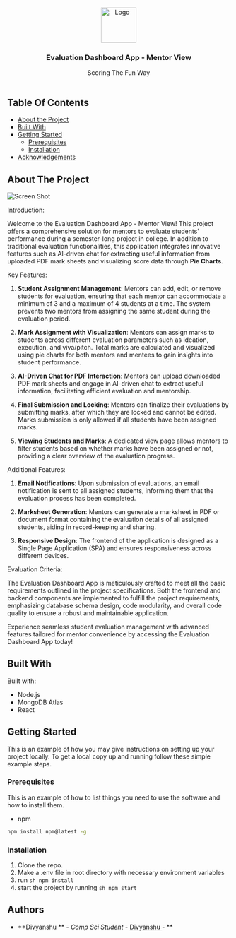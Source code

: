 <br/>
<p align="center">
  <a href="https://github.com/Divyanshu/Scoremint">
    <img src="https://i.pinimg.com/736x/85/0a/4c/850a4c6ec16b05958993c168fb26534d.jpg" alt="Logo" width="80" height="80">
  </a>

  <h3 align="center">Evaluation Dashboard App - Mentor View
</h3>

  <p align="center">
    Scoring The Fun Way
    <br/>
    <br/>
  </p>
</p>



## Table Of Contents

* [About the Project](#about-the-project)
* [Built With](#built-with)
* [Getting Started](#getting-started)
  * [Prerequisites](#prerequisites)
  * [Installation](#installation)
* [Acknowledgements](#acknowledgements)

## About The Project

![Screen Shot](https://beeimg.com/images/h38778241061.png
)

Introduction:

Welcome to the Evaluation Dashboard App - Mentor View! This project offers a comprehensive solution for mentors to evaluate students' performance during a semester-long project in college. In addition to traditional evaluation functionalities, this application integrates innovative features such as AI-driven chat for extracting useful information from uploaded PDF mark sheets and visualizing score data through **Pie Charts**.

Key Features:

1. **Student Assignment Management**: Mentors can add, edit, or remove students for evaluation, ensuring that each mentor can accommodate a minimum of 3 and a maximum of 4 students at a time. The system prevents two mentors from assigning the same student during the evaluation period.

2. **Mark Assignment with Visualization**: Mentors can assign marks to students across different evaluation parameters such as ideation, execution, and viva/pitch. Total marks are calculated and visualized using pie charts for both mentors and mentees to gain insights into student performance.

3. **AI-Driven Chat for PDF Interaction**: Mentors can upload downloaded PDF mark sheets and engage in AI-driven chat to extract useful information, facilitating efficient evaluation and mentorship.

4. **Final Submission and Locking**: Mentors can finalize their evaluations by submitting marks, after which they are locked and cannot be edited. Marks submission is only allowed if all students have been assigned marks.

5. **Viewing Students and Marks**: A dedicated view page allows mentors to filter students based on whether marks have been assigned or not, providing a clear overview of the evaluation progress.

Additional Features:

1. **Email Notifications**: Upon submission of evaluations, an email notification is sent to all assigned students, informing them that the evaluation process has been completed.

2. **Marksheet Generation**: Mentors can generate a marksheet in PDF or document format containing the evaluation details of all assigned students, aiding in record-keeping and sharing.

3. **Responsive Design**: The frontend of the application is designed as a Single Page Application (SPA) and ensures responsiveness across different devices.

Evaluation Criteria:

The Evaluation Dashboard App is meticulously crafted to meet all the basic requirements outlined in the project specifications. Both the frontend and backend components are implemented to fulfill the project requirements, emphasizing database schema design, code modularity, and overall code quality to ensure a robust and maintainable application.

Experience seamless student evaluation management with advanced features tailored for mentor convenience by accessing the Evaluation Dashboard App today!

## Built With

Built with:
- Node.js
- MongoDB Atlas
- React

## Getting Started

This is an example of how you may give instructions on setting up your project locally.
To get a local copy up and running follow these simple example steps.

### Prerequisites

This is an example of how to list things you need to use the software and how to install them.

* npm

```sh
npm install npm@latest -g
```

### Installation

1) Clone the repo.
2) Make a .env file in root directory with necessary environment variables
3) run ```sh npm install ```
4) start the project by running  ```sh npm start ```




## Authors

* **Divyanshu ** - *Comp Sci Student* - [Divyanshu ](https://github.com/Divyanshu11011) - **

